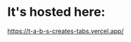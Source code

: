 <h1>It's hosted here:</h1>

<a herf="https://t-a-b-s-creates-tabs.vercel.app/">https://t-a-b-s-creates-tabs.vercel.app/</a>
